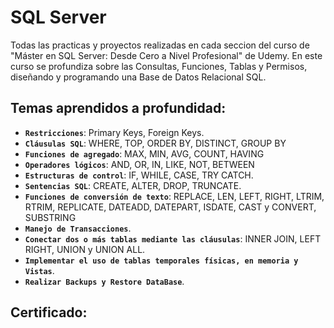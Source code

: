 # SQL Server
Todas las practicas y proyectos realizadas en cada seccion del curso de "Máster en SQL Server: Desde Cero a Nivel Profesional" de Udemy.
En este curso se profundiza sobre las Consultas, Funciones, Tablas y Permisos, diseñando y programando una Base de Datos Relacional SQL.

## Temas aprendidos a profundidad:
- **`Restricciones`**: Primary Keys, Foreign Keys.
- **`Cláusulas SQL`**: WHERE, TOP, ORDER BY, DISTINCT, GROUP BY
- **`Funciones de agregado`**: MAX, MIN, AVG, COUNT, HAVING
- **`Operadores lógicos`**: AND, OR, IN, LIKE, NOT, BETWEEN
- **`Estructuras de control`**: IF, WHILE, CASE, TRY CATCH.
- **`Sentencias SQL`**: CREATE, ALTER, DROP, TRUNCATE.
- **`Funciones de conversión de texto`**: REPLACE, LEN, LEFT, RIGHT, LTRIM, RTRIM, REPLICATE, DATEADD, DATEPART, ISDATE, CAST y CONVERT, SUBSTRING
- **`Manejo de Transacciones`**.
- **`Conectar dos o más tablas mediante las cláusulas`**: INNER JOIN, LEFT RIGHT, UNION y UNION ALL.
- **`Implementar el uso de tablas temporales físicas, en memoria y Vistas`**.
- **`Realizar Backups y Restore DataBase`**.

## Certificado:
